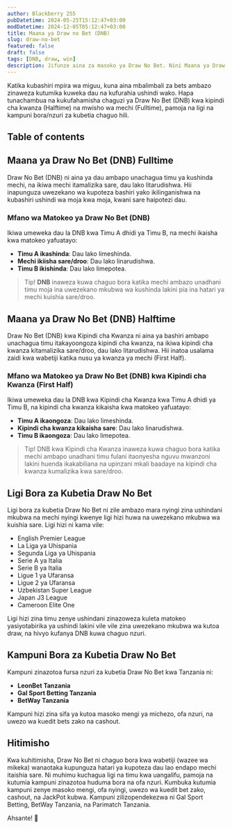 ```yaml
---
author: Blackberry 255
pubDatetime: 2024-05-25T15:12:47+03:00
modDatetime: 2024-12-05T05:12:47+03:00
title: Maana ya Draw no Bet (DNB)
slug: draw-no-bet
featured: false
draft: false
tags: [DNB, draw, win]
description: Jifunze aina za masoko ya Draw No Bet. Nini Maana ya Draw No Bet Kwenye Betting
---
```


Katika kubashiri mpira wa miguu, kuna aina mbalimbali za bets ambazo zinaweza kutumika kuweka dau na kufurahia ushindi wako. Hapa tunachambua na kukufahamisha chaguzi ya Draw No Bet (DNB) kwa kipindi cha kwanza (Halftime) na mwisho wa mechi (Fulltime), pamoja na ligi na kampuni bora/nzuri za kubetia chaguo hili.

## Table of contents

## Maana ya Draw No Bet (DNB) Fulltime

Draw No Bet (DNB) ni aina ya dau ambapo unachagua timu ya kushinda mechi, na ikiwa mechi itamalizika sare, dau lako litarudishwa. Hii inapunguza uwezekano wa kupoteza bashiri yako ikilinganishwa na kubashiri ushindi wa moja kwa moja, kwani sare haipotezi dau.

### Mfano wa Matokeo ya Draw No Bet (DNB)

Ikiwa umeweka dau la DNB kwa Timu A dhidi ya Timu B, na mechi ikaisha kwa matokeo yafuatayo:

- **Timu A ikashinda**: Dau lako limeshinda.
- **Mechi ikiisha sare/droo**: Dau lako linarudishwa.
- **Timu B ikishinda**: Dau lako limepotea.

> Tip! **DNB** inaweza kuwa chaguo bora katika mechi ambazo unadhani timu moja ina uwezekano mkubwa wa kushinda lakini pia ina hatari ya mechi kuishia sare/droo.

## Maana ya Draw No Bet (DNB) Halftime

Draw No Bet (DNB) kwa Kipindi cha Kwanza ni aina ya bashiri ambapo unachagua timu itakayoongoza kipindi cha kwanza, na ikiwa kipindi cha kwanza kitamalizika sare/droo, dau lako litarudishwa. Hii inatoa usalama zaidi kwa wabetiji katika nusu ya kwanza ya mechi (First Half).

### Mfano wa Matokeo ya Draw No Bet (DNB) kwa Kipindi cha Kwanza (First Half)

Ikiwa umeweka dau la DNB kwa Kipindi cha Kwanza kwa Timu A dhidi ya Timu B, na kipindi cha kwanza kikaisha kwa matokeo yafuatayo:

- **Timu A ikaongoza**: Dau lako limeshinda.
- **Kipindi cha kwanza kikaisha sare**: Dau lako linarudishwa.
- **Timu B ikaongoza**: Dau lako limepotea.

> Tip! DNB kwa Kipindi cha Kwanza inaweza kuwa chaguo bora katika mechi ambapo unadhani timu fulani itaonyesha nguvu mwanzoni lakini huenda ikakabiliana na upinzani mkali baadaye na kipindi cha kwanza kumalizika kwa sare/droo.

## Ligi Bora za Kubetia Draw No Bet

Ligi bora za kubetia Draw No Bet ni zile ambazo mara nyingi zina ushindani mkubwa na mechi nyingi kwenye ligi hizi huwa na uwezekano mkubwa wa kuishia sare. Ligi hizi ni kama vile:

- English Premier League
- La Liga ya Uhispania
- Segunda Liga ya Uhispania
- Serie A ya Italia
- Serie B ya Italia
- Ligue 1 ya Ufaransa
- Ligue 2 ya Ufaransa
- Uzbekistan Super League
- Japan J3 League
- Cameroon Elite One

Ligi hizi zina timu zenye ushindani zinazoweza kuleta matokeo yasiyotabirika ya ushindi lakini vile vile zina uwezekano mkubwa wa kutoa draw, na hivyo kufanya DNB kuwa chaguo nzuri.

## Kampuni Bora za Kubetia Draw No Bet

Kampuni zinazotoa fursa nzuri za kubetia Draw No Bet kwa Tanzania ni:

- **<span class="text-success text-decoration-underline" onclick="OpenAff('leonbet')">LeonBet Tanzania</span>**
- **<span class="text-success text-decoration-underline" onclick="OpenAff('gsb')">Gal Sport Betting Tanzania</span>**
- **<span class="text-success text-decoration-underline" onclick="OpenAff('betway')">BetWay Tanzania</span>**

Kampuni hizi zina sifa ya kutoa masoko mengi ya michezo, ofa nzuri, na uwezo wa kuedit bets zako na cashout.

## Hitimisho

Kwa kuhitimisha, Draw No Bet ni chaguo bora kwa wabetiji (wazee wa mikeka) wanaotaka kupunguza hatari ya kupoteza dau lao endapo mechi itaishia sare. Ni muhimu kuchagua ligi na timu kwa uangalifu, pamoja na kutumia kampuni zinazotoa huduma bora na ofa nzuri. Kumbuka kutumia kampuni zenye masoko mengi, ofa nyingi, uwezo wa kuedit bet zako, cashout, na JackPot kubwa. Kampuni zilizopendekezwa ni Gal Sport Betting, BetWay Tanzania, na Parimatch Tanzania.

Ahsante! 🙏
